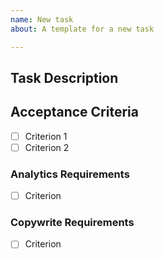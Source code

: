 ```yaml
---
name: New task
about: A template for a new task

---
```


## Task Description



## Acceptance Criteria
- [ ] Criterion 1
- [ ] Criterion 2

### Analytics Requirements
- [ ] Criterion

### Copywrite Requirements
- [ ] Criterion
